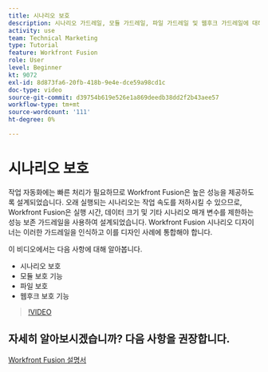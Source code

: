 ```yaml
---
title: 시나리오 보호
description: 시나리오 가드레일, 모듈 가드레일, 파일 가드레일 및 웹후크 가드레일에 대해 알아봅니다. [!DNL Adobe Workfront Fusion].
activity: use
team: Technical Marketing
type: Tutorial
feature: Workfront Fusion
role: User
level: Beginner
kt: 9072
exl-id: 8d873fa6-20fb-418b-9e4e-dce59a98cd1c
doc-type: video
source-git-commit: d39754b619e526e1a869deedb38dd2f2b43aee57
workflow-type: tm+mt
source-wordcount: '111'
ht-degree: 0%

---
```


# 시나리오 보호

작업 자동화에는 빠른 처리가 필요하므로 Workfront Fusion은 높은 성능을 제공하도록 설계되었습니다. 오래 실행되는 시나리오는 작업 속도를 저하시킬 수 있으므로, Workfront Fusion은 실행 시간, 데이터 크기 및 기타 시나리오 매개 변수를 제한하는 성능 보존 가드레일을 사용하여 설계되었습니다. Workfront Fusion 시나리오 디자이너는 이러한 가드레일을 인식하고 이를 디자인 사례에 통합해야 합니다.

이 비디오에서는 다음 사항에 대해 알아봅니다.

* 시나리오 보호
* 모듈 보호 기능
* 파일 보호
* 웹후크 보호 기능

>[!VIDEO](https://video.tv.adobe.com/v/335314/?quality=12)

## 자세히 알아보시겠습니까? 다음 사항을 권장합니다.

[Workfront Fusion 설명서](https://experienceleague.adobe.com/docs/workfront/using/adobe-workfront-fusion/workfront-fusion-2.html?lang=en)
